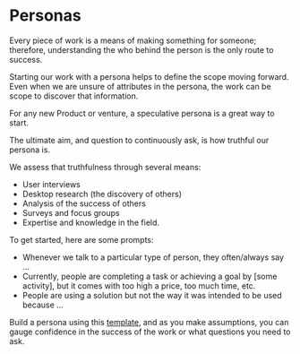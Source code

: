 # Personas

Every piece of work is a means of making something for someone; therefore, understanding the who behind the person is the only route to success.

Starting our work with a persona helps to define the scope moving forward. Even when we are unsure of attributes in the persona, the work can be scope to discover that information. 

For any new Product or venture, a speculative persona is a great way to start.

The ultimate aim, and question to continuously ask, is how truthful our persona is.

We assess that truthfulness through several means:
- User interviews
- Desktop research (the discovery of others)
- Analysis of the success of others
- Surveys and focus groups
- Expertise and knowledge in the field.

To get started, here are some prompts:
- Whenever we talk to a particular type of person, they often/always say ...
- Currently, people are completing a task or achieving a goal by [some activity], but it comes with too high a price, too much time, etc.
- People are using a solution but not the way it was intended to be used because ...

Build a persona using this [template](https://docs.google.com/spreadsheets/d/1OZRvYQPRbPFGPjBZVFOAolo21sqwUPyOL5WFWrPkIUU/edit?usp=sharing), and as you make assumptions, you can gauge confidence in the success of the work or what questions you need to ask.



